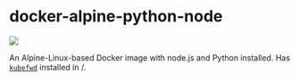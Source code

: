 # docker-alpine-python-node

[![](https://images.microbadger.com/badges/version/sitapati/docker-alpine-python-node:12.4.1.svg)](https://microbadger.com/images/sitapati/docker-alpine-python-node:12.4.1 "Get your own version badge on microbadger.com")

An Alpine-Linux-based Docker image with node.js and Python installed. Has [`kubefwd`](https://github.com/txn2/kubefwd) installed in /.
